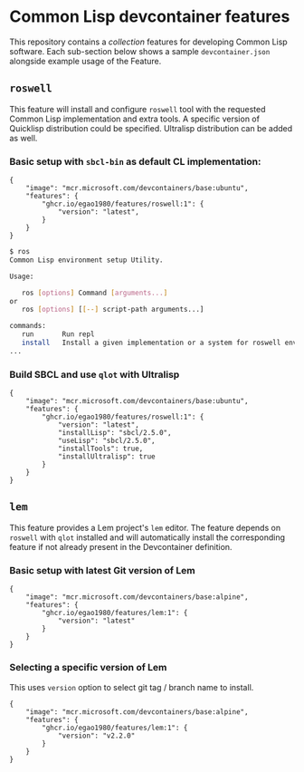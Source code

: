# Common Lisp devcontainer features

This repository contains a _collection_ features for developing Common Lisp software. Each sub-section below shows a sample `devcontainer.json` alongside example usage of the Feature.

## `roswell`

This feature will install and configure `roswell` tool with the requested Common Lisp implementation and extra tools. A specific version of Quicklisp distribution could be specified. Ultralisp distribution can be added as well.

### Basic setup with `sbcl-bin` as default CL implementation:

```jsonc
{
    "image": "mcr.microsoft.com/devcontainers/base:ubuntu",
    "features": {
        "ghcr.io/egao1980/features/roswell:1": {
            "version": "latest",
        }
    }
}
```

```bash
$ ros 
Common Lisp environment setup Utility.

Usage:

   ros [options] Command [arguments...]
or
   ros [options] [[--] script-path arguments...]

commands:
   run       Run repl
   install   Install a given implementation or a system for roswell environment
...
```

### Build SBCL and use `qlot` with Ultralisp

```jsonc
{
    "image": "mcr.microsoft.com/devcontainers/base:ubuntu",
    "features": {
        "ghcr.io/egao1980/features/roswell:1": {
            "version": "latest",
            "installLisp": "sbcl/2.5.0",
            "useLisp": "sbcl/2.5.0",
            "installTools": true,
            "installUltralisp": true
        }
    }
}
```

## `lem`

This feature provides a Lem project's `lem` editor. The feature depends on `roswell` with `qlot` installed and will automatically install the corresponding feature if not already present in the Devcontainer definition.

### Basic setup with latest Git version of Lem

```jsonc
{
    "image": "mcr.microsoft.com/devcontainers/base:alpine",
    "features": {
        "ghcr.io/egao1980/features/lem:1": {
            "version": "latest"
        }
    }
}
```

### Selecting a specific version of Lem 

This uses `version` option to select git tag / branch name to install.

```jsonc
{
    "image": "mcr.microsoft.com/devcontainers/base:alpine",
    "features": {
        "ghcr.io/egao1980/features/lem:1": {
            "version": "v2.2.0"
        }
    }
}
```
